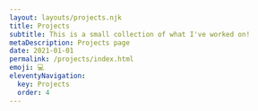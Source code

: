 ```yaml
---
layout: layouts/projects.njk
title: Projects
subtitle: This is a small collection of what I've worked on!
metaDescription: Projects page
date: 2021-01-01
permalink: /projects/index.html
emoji: 💻
eleventyNavigation:
  key: Projects
  order: 4
---
```

